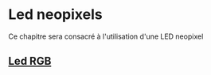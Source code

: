 # Led neopixels
Ce chapitre sera consacré à l'utilisation d'une LED neopixel

## [Led RGB](RGB_SMART.py)
